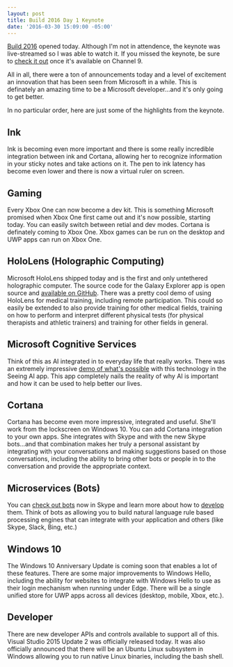 ```yaml
---
layout: post
title: Build 2016 Day 1 Keynote
date: '2016-03-30 15:09:00 -05:00'
---
```


[Build 2016](http://build.microsoft.com/) opened today. Although I'm not in attendence, the keynote was live-streamed so I was able to watch it. If you missed the keynote, be sure to [check it out](https://channel9.msdn.com/Events/Build/2016/KEY01) once it's available on Channel 9.

All in all, there were a ton of announcements today and a level of excitement an innovation that has been seen from Microsoft in a while. This is definately an amazing time to be a Microsoft developer...and it's only going to get better.

In no particular order, here are just some of the highlights from the keynote.

## Ink

Ink is becoming even more important and there is some really incredible integration between ink and Cortana, allowing her to recognize information in your sticky notes and take actions on it. The pen to ink latency has become even lower and there is now a virtual ruler on screen.

## Gaming

Every Xbox One can now become a dev kit. This is something Microsoft promised when Xbox One first came out and it's now possible, starting today. You can easily switch between retial and dev modes. Cortana is definately coming to Xbox One. Xbox games can be run on the desktop and UWP apps can run on Xbox One.

## HoloLens (Holographic Computing)

Microsoft HoloLens shipped today and is the first and only untethered holographic computer. The source code for the Galaxy Explorer app is open source and [available on GitHub](https://github.com/Microsoft/GalaxyExplorer). There was a pretty cool demo of using HoloLens for medical training, including remote participation. This could so easily be extended to also provide training for other medical fields, training on how to perform and interpret different physical tests (for physical therapists and athletic trainers) and training for other fields in general.

## Microsoft Cognitive Services

Think of this as AI integrated in to everyday life that really works. There was an extremely impressive [demo of what's possible](https://twitter.com/Microsoft/status/715234824844288000) with this technology in the Seeing AI app. This app completely nails the reality of why AI is important and how it can be used to help better our lives.

## Cortana

Cortana has become even more impressive, integrated and useful. She'll work from the lockscreen on Windows 10. You can add Cortana integration to your own apps. She integrates with Skype and with the new Skype bots...and that combination makes her truly a personal assistant by integrating with your conversations and making suggestions based on those conversations, including the ability to bring other bots or people in to the conversation and provide the appropriate context.

## Microservices (Bots)

You can [check out bots](http://bots.botframework.com) now in Skype and learn more about how to [develop](http://dev.botframework.com) them. Think of bots as allowing you to build natural language rule based processing engines that can integrate with your application and others (like Skype, Slack, Bing, etc.)

## Windows 10

The Windows 10 Anniversary Update is coming soon that enables a lot of these features. There are some major improvements to Windows Hello, including the ability for websites to integrate with Windows Hello to use as their login mechanism when running under Edge. There will be a single unified store for UWP apps across all devices (desktop, mobile, Xbox, etc.).

## Developer

There are new developer APIs and controls available to support all of this. Visual Studio 2015 Update 2 was officially released today. It was also officially announced that there will be an Ubuntu Linux subsystem in Windows allowing you to run native Linux binaries, including the bash shell.
